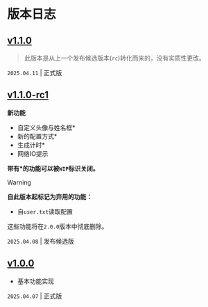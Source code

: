 # 版本日志

## [v1.1.0](https://github.com/nhdsd/maimai-b50-image-generator/releases/tag/v1.1.0)

> 此版本是从上一个发布候选版本(`rc`)转化而来的，没有实质性更改。

`2025.04.11` | 正式版

## [v1.1.0-rc1](https://github.com/nhdsd/maimai-b50-image-generator/releases/tag/v1.1.0-rc1)

**新功能**
- 自定义头像与姓名框\*
- 新的配置方式\*
- 生成计时\*
- 网络IO提示

**带有\*的功能可以被`WIP`标识关闭。**

> [!WARNING]
> **自此版本起标记为弃用的功能：**
> - 自`user.txt`读取配置
> 
> 这些功能将在`2.0.0`版本中彻底删除。

`2025.04.08` | 发布候选版

## [v1.0.0](https://github.com/nhdsd/maimai-b50-image-generator/releases/tag/v1.0.0)

- 基本功能实现

`2025.04.07` | 正式版
